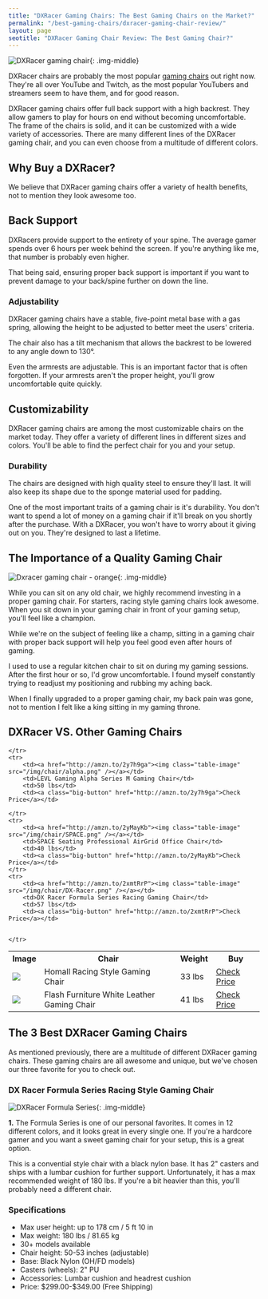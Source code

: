 ```yaml
---
title: "DXRacer Gaming Chairs: The Best Gaming Chairs on the Market?" 
permalink: "/best-gaming-chairs/dxracer-gaming-chair-review/"
layout: page
seotitle: "DXRacer Gaming Chair Review: The Best Gaming Chair?"
---
```

![DXRacer gaming chair](/img/chair/dxracer.jpg){: .img-middle}

DXRacer chairs are probably the most popular [gaming chairs](/best-gaming-chairs/) out right now. They're all over YouTube and Twitch, as the most popular YouTubers and streamers seem to have them, and for good reason. 

DXRacer gaming chairs offer full back support with a high backrest. They allow gamers to play for hours on end without becoming uncomfortable. The frame of the chairs is solid, and it can be customized with a wide variety of accessories. There are many different lines of the DXRacer gaming chair, and you can even choose from a multitude of different colors. 

## Why Buy a DXRacer?

We believe that DXRacer gaming chairs offer a variety of health benefits, not to mention they look awesome too.

<div class="text-box-grey">
<h2> Back Support</h2> 

<p>DXRacers provide support to the entirety of your spine. The average gamer spends over 6 hours per week behind the screen. If you're anything like me, that number is probably even higher. </p>

<p>That being said, ensuring proper back support is important if you want to prevent damage to your back/spine further on down the line. </p>

<h3> Adjustability </h3>

<p>DXRacer gaming chairs have a stable, five-point metal base with a gas spring, allowing the height to be adjusted to better meet the users' criteria. </p> 

<p>The chair also has a tilt mechanism that allows the backrest to be lowered to any angle down to 130°. </p>

<p>Even the armrests are adjustable. This is an important factor that is often forgotten. If your armrests aren't the proper height, you'll grow uncomfortable quite quickly. </p>

<h2> Customizability </h2>

<p>DXRacer gaming chairs are among the most customizable chairs on the market today. They offer a variety of different lines in different sizes and colors. You'll be able to find the perfect chair for you and your setup. </p>

<h3> Durability </h3>

<p>The chairs are designed with high quality steel to ensure they'll last. It will also keep its shape due to the sponge material used for padding. </p>

<p>One of the most important traits of a gaming chair is it's durability. You don't want to spend a lot of money on a gaming chair if it'll break on you shortly after the purchase. With a DXRacer, you won't have to worry about it giving out on you. They're designed to last a lifetime. </p>
</div>

## The Importance of a Quality Gaming Chair 

![Dxracer gaming chair - orange](/img/chair/dxracer2.jpg){: .img-middle}


While you can sit on any old chair, we highly recommend investing in a proper gaming chair. For starters, racing style gaming chairs look awesome. When you sit down in your gaming chair in front of your gaming setup, you'll feel like a champion.

While we're on the subject of feeling like a champ, sitting in a gaming chair with proper back support will help you feel good even after hours of gaming. 

I used to use a regular kitchen chair to sit on during my gaming sessions. After the first hour or so, I'd grow uncomfortable. I found myself constantly trying to readjust my positioning and rubbing my aching back. 

When I finally upgraded to a proper gaming chair, my back pain was gone, not to mention I felt like a king sitting in my gaming throne.

## DXRacer VS. Other Gaming Chairs

<table class="basic-table" align="center">
	<tr>
		<th>Image</th>
		<th>Chair</th>
		<th>Weight</th>
		<th>Buy</th>
	</tr>
	<tr>
		<td><a href="http://amzn.to/2y7yaHd"><img class="table-image" src="/img/chair/racing.png" /></a></td>
		<td>Homall Racing Style Gaming Chair</td>
		<td>33 lbs</td>
		<td><a class="big-button" href="http://amzn.to/2y7yaHd">Check Price</a></td>
	</tr>
	<tr>
		<td><a href="http://amzn.to/2gKBjKz"><img class="table-image" src="/img/chair/flash.png" /></a></td>
		<td>Flash Furniture White Leather Gaming Chair</td>
		<td>41 lbs</td>
		<td><a class="big-button" href="http://amzn.to/2gKBjKz">Check Price</a></td>
		
	</tr>
	<tr>
		<td><a href="http://amzn.to/2y7h9ga"><img class="table-image" src="/img/chair/alpha.png" /></a></td>
		<td>LEVL Gaming Alpha Series M Gaming Chair</td>
		<td>50 lbs</td>
		<td><a class="big-button" href="http://amzn.to/2y7h9ga">Check Price</a></td>
		
	</tr>
	<tr>
		<td><a href="http://amzn.to/2yMayKb"><img class="table-image" src="/img/chair/SPACE.png" /></a></td>
		<td>SPACE Seating Professional AirGrid Office Chair</td>
		<td>40 lbs</td>
		<td><a class="big-button" href="http://amzn.to/2yMayKb">Check Price</a></td>
	</tr>
	<tr>
		<td><a href="http://amzn.to/2xmtRrP"><img class="table-image" src="/img/chair/DX-Racer.png" /></a></td>
		<td>DX Racer Formula Series Racing Gaming Chair</td>
		<td>57 lbs</td>
		<td><a class="big-button" href="http://amzn.to/2xmtRrP">Check Price</a></td>

		
	</tr>
</table>

## The 3 Best DXRacer Gaming Chairs

As mentioned previously, there are a multitude of different DXRacer gaming chairs. These gaming chairs are all awesome and unique, but we've chosen our three favorite for you to check out. 

### DX Racer Formula Series Racing Style Gaming Chair 

![DXRacer Formula Series](/img/chair/formula.jpg){: .img-middle}

**1.** The Formula Series is one of our personal favorites. It comes in 12 different colors, and it looks great in every single one. If you're a hardcore gamer and you want a sweet gaming chair for your setup, this is a great option.

This is a convential style chair with a black nylon base. It has 2" casters and ships with a lumbar cushion for further support. Unfortunately, it has a max recommended weight of 180 lbs. If you're a bit heavier than this, you'll probably need a different chair.

<div class="specs-box">
<h3 text-align="center">Specifications</h3>
<ul>
	<li>Max user height: up to 178 cm / 5 ft 10 in</li>
	<li>Max weight: 180 lbs / 81.65 kg</li>
	<li>30+ models available</li>
	<li>Chair height: 50-53 inches (adjustable)</li>
	<li>Base: Black Nylon (OH/FD models)</li>
	<li>Casters (wheels): 2" PU</li>
	<li>Accessories: Lumbar cushion and headrest cushion</li>
	<li>Price: $299.00-$349.00 (Free Shipping)</li>
</ul>
</div>